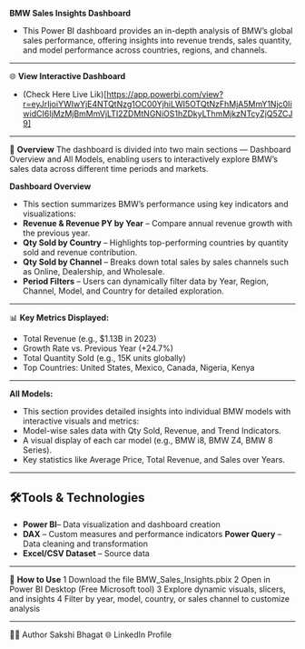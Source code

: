 **BMW Sales Insights Dashboard**
- This Power BI dashboard provides an in-depth analysis of BMW’s global sales performance, offering insights into revenue trends, sales quantity, and model performance across countries, regions, and channels.
-----------------------------------------------------------------------------
🌐 **View Interactive Dashboard**
- (Check Here Live Lik)[https://app.powerbi.com/view?r=eyJrIjoiYWIwYjE4NTQtNzg1OC00YjhiLWI5OTQtNzFhMjA5MmY1Njc0IiwidCI6IjMzMjBmMmVjLTI2ZDMtNGNiOS1hZDkyLThmMjkzNTcyZjQ5ZCJ9]
-------------------------------------------------------------------------------------------------------------------------------------
🧠 **Overview**
The dashboard is divided into two main sections — Dashboard Overview and All Models, enabling users to interactively explore BMW’s sales data across different time periods and markets.

 **Dashboard Overview**
- This section summarizes BMW’s performance using key indicators and visualizations:
- **Revenue & Revenue PY by Year** – Compare annual revenue growth with the previous year.
- **Qty Sold by Country** – Highlights top-performing countries by quantity sold and revenue contribution.
- **Qty Sold by Channel** – Breaks down total sales by sales channels such as Online, Dealership, and Wholesale.
- **Period Filters** – Users can dynamically filter data by Year, Region, Channel, Model, and Country for detailed exploration.

-------------------------------------------------------------------------------

📊 **Key Metrics Displayed:**
- Total Revenue (e.g., $1.13B in 2023)
- Growth Rate vs. Previous Year (+24.7%)
- Total Quantity Sold (e.g., 15K units globally)
- Top Countries: United States, Mexico, Canada, Nigeria, Kenya

---------------------------------------------

**All Models:**
- This section provides detailed insights into individual BMW models with interactive visuals and metrics:
- Model-wise sales data with Qty Sold, Revenue, and Trend Indicators.
- A visual display of each car model (e.g., BMW i8, BMW Z4, BMW 8 Series).
- Key statistics like Average Price, Total Revenue, and Sales over Years.

-----------------------------------------------------------------------------------------------------------
🛠️**Tools & Technologies**
-----------------
- **Power BI**– Data visualization and dashboard creation
- **DAX** – Custom measures and performance indicators
 **Power Query** – Data cleaning and transformation
- **Excel/CSV Dataset** – Source data

-----------------------------------

🚀 **How to Use**
1 Download the file BMW_Sales_Insights.pbix
2 Open in Power BI Desktop (Free Microsoft tool)
3 Explore dynamic visuals, slicers, and insights
4 Filter by year, model, country, or sales channel to customize analysis

-----------------------------------------

👩‍💻 Author
Sakshi Bhagat
🌐 LinkedIn Profile
